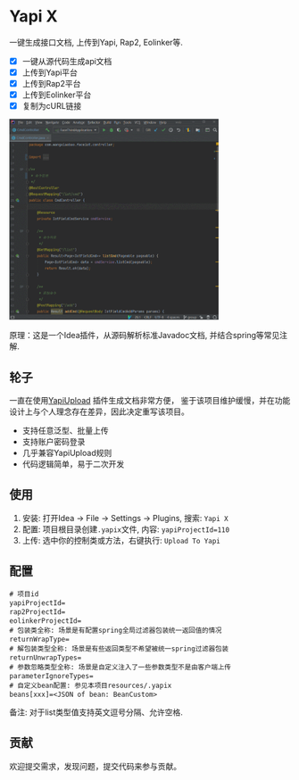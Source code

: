 # Yapi X
一键生成接口文档, 上传到Yapi, Rap2, Eolinker等.

- [x] 一键从源代码生成api文档
- [x] 上传到Yapi平台
- [x] 上传到Rap2平台
- [x] 上传到Eolinker平台
- [x] 复制为cURL链接

<img src="screenshots.gif" height="360">

原理：这是一个Idea插件，从源码解析标准Javadoc文档, 并结合spring等常见注解.

## 轮子
一直在使用[YapiUpload](https://github.com/diwand/YapiIdeaUploadPlugin) 插件生成文档非常方便，
鉴于该项目维护缓慢，并在功能设计上与个人理念存在差异，因此决定重写该项目。

- 支持任意泛型、批量上传
- 支持账户密码登录
- 几乎兼容YapiUpload规则
- 代码逻辑简单，易于二次开发

## 使用
1. 安装: 打开Idea -> File -> Settings -> Plugins, 搜索: `Yapi X`
2. 配置: 项目根目录创建`.yapix`文件, 内容: `yapiProjectId=110`
3. 上传: 选中你的控制类或方法，右键执行: `Upload To Yapi`

## 配置
```properties
# 项目id
yapiProjectId=
rap2ProjectId=
eolinkerProjectId=
# 包装类全称: 场景是有配置spring全局过滤器包装统一返回值的情况
returnWrapType=
# 解包装类型全称: 场景是有些返回类型不希望被统一spring过滤器包装
returnUnwrapTypes=
# 参数忽略类型全称: 场景是自定义注入了一些参数类型不是由客户端上传
parameterIgnoreTypes=
# 自定义bean配置: 参见本项目resources/.yapix
beans[xxx]=<JSON of bean: BeanCustom>
```
备注: 对于list类型值支持英文逗号分隔、允许空格.

## 贡献
欢迎提交需求，发现问题，提交代码来参与贡献。

